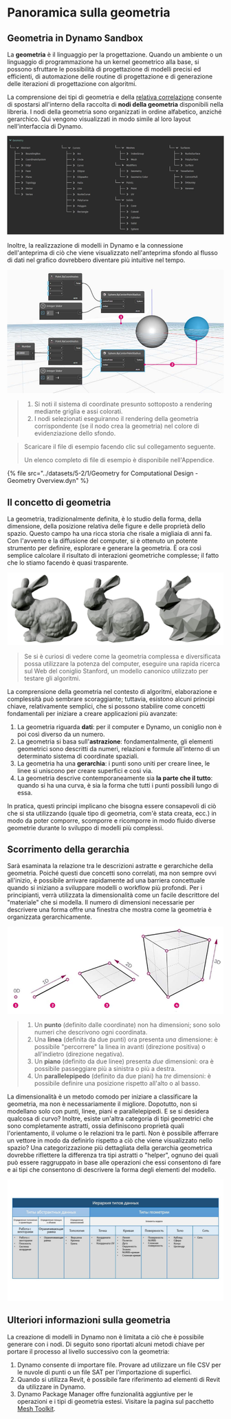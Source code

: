 # Panoramica sulla geometria

## Geometria in Dynamo Sandbox

La **geometria** è il linguaggio per la progettazione. Quando un ambiente o un linguaggio di programmazione ha un kernel geometrico alla base, si possono sfruttare le possibilità di progettazione di modelli precisi ed efficienti, di automazione delle routine di progettazione e di generazione delle iterazioni di progettazione con algoritmi.

La comprensione dei tipi di geometria e della [relativa correlazione](1-geometry-overview.md#stepping-through-the-hierarchy) consente di spostarsi all'interno della raccolta di **nodi della geometria** disponibili nella libreria. I nodi della geometria sono organizzati in ordine alfabetico, anziché gerarchico. Qui vengono visualizzati in modo simile al loro layout nell'interfaccia di Dynamo.

![](../images/5-2/1/geometryoverview-geometryindynamo.jpg)

Inoltre, la realizzazione di modelli in Dynamo e la connessione dell'anteprima di ciò che viene visualizzato nell'anteprima sfondo al flusso di dati nel grafico dovrebbero diventare più intuitive nel tempo.

![](../images/5-2/1/GeometryforComputationalDesign-Overview.jpg)

> 1. Si noti il sistema di coordinate presunto sottoposto a rendering mediante griglia e assi colorati.
> 2. I nodi selezionati eseguiranno il rendering della geometria corrispondente (se il nodo crea la geometria) nel colore di evidenziazione dello sfondo.

> Scaricare il file di esempio facendo clic sul collegamento seguente.
>
> Un elenco completo di file di esempio è disponibile nell'Appendice.

{% file src="../datasets/5-2/1/Geometry for Computational Design - Geometry Overview.dyn" %}

## Il concetto di geometria

La geometria, tradizionalmente definita, è lo studio della forma, della dimensione, della posizione relativa delle figure e delle proprietà dello spazio. Questo campo ha una ricca storia che risale a migliaia di anni fa. Con l'avvento e la diffusione del computer, si è ottenuto un potente strumento per definire, esplorare e generare la geometria. È ora così semplice calcolare il risultato di interazioni geometriche complesse; il fatto che lo stiamo facendo è quasi trasparente.

![Coniglio Stanford](../images/5-2/1/StanfordBunny.jpg)

> Se si è curiosi di vedere come la geometria complessa e diversificata possa utilizzare la potenza del computer, eseguire una rapida ricerca sul Web del coniglio Stanford, un modello canonico utilizzato per testare gli algoritmi.

La comprensione della geometria nel contesto di algoritmi, elaborazione e complessità può sembrare scoraggiante; tuttavia, esistono alcuni principi chiave, relativamente semplici, che si possono stabilire come concetti fondamentali per iniziare a creare applicazioni più avanzate:

1. La geometria riguarda **dati**: per il computer e Dynamo, un coniglio non è poi così diverso da un numero.
2. La geometria si basa sull'**astrazione**: fondamentalmente, gli elementi geometrici sono descritti da numeri, relazioni e formule all'interno di un determinato sistema di coordinate spaziali.
3. La geometria ha una **gerarchia**: i punti sono uniti per creare linee, le linee si uniscono per creare superfici e così via.
4. La geometria descrive contemporaneamente sia **la parte che il tutto**: quando si ha una curva, è sia la forma che tutti i punti possibili lungo di essa.

In pratica, questi principi implicano che bisogna essere consapevoli di ciò che si sta utilizzando (quale tipo di geometria, com'è stata creata, ecc.) in modo da poter comporre, scomporre e ricomporre in modo fluido diverse geometrie durante lo sviluppo di modelli più complessi.

## Scorrimento della gerarchia

Sarà esaminata la relazione tra le descrizioni astratte e gerarchiche della geometria. Poiché questi due concetti sono correlati, ma non sempre ovvi all'inizio, è possibile arrivare rapidamente ad una barriera concettuale quando si iniziano a sviluppare modelli o workflow più profondi. Per i principianti, verrà utilizzata la dimensionalità come un facile descrittore del "materiale" che si modella. Il numero di dimensioni necessarie per descrivere una forma offre una finestra che mostra come la geometria è organizzata gerarchicamente.

![Geometria computazionale](../images/5-2/1/GeometryDimensionality.jpg)

> 1. Un **punto** (definito dalle coordinate) non ha dimensioni; sono solo numeri che descrivono ogni coordinata.
> 2. Una **linea** (definita da due punti) ora presenta _una_ dimensione: è possibile "percorrere" la linea in avanti (direzione positiva) o all'indietro (direzione negativa).
> 3. Un **piano** (definito da due linee) presenta _due_ dimensioni: ora è possibile passeggiare più a sinistra o più a destra.
> 4. Un **parallelepipedo** (definito da due piani) ha _tre_ dimensioni: è possibile definire una posizione rispetto all'alto o al basso.

La dimensionalità è un metodo comodo per iniziare a classificare la geometria, ma non è necessariamente il migliore. Dopotutto, non si modellano solo con punti, linee, piani e parallelepipedi. E se si desidera qualcosa di curvo? Inoltre, esiste un'altra categoria di tipi geometrici che sono completamente astratti, ossia definiscono proprietà quali l'orientamento, il volume o le relazioni tra le parti. Non è possibile afferrare un vettore in modo da definirlo rispetto a ciò che viene visualizzato nello spazio? Una categorizzazione più dettagliata della gerarchia geometrica dovrebbe riflettere la differenza tra tipi astratti o "helper", ognuno dei quali può essere raggruppato in base alle operazioni che essi consentono di fare e ai tipi che consentono di descrivere la forma degli elementi del modello.

![Gerarchia della geometria](../images/5-2/1/GeometryHierarchy.jpg)

## Ulteriori informazioni sulla geometria

La creazione di modelli in Dynamo non è limitata a ciò che è possibile generare con i nodi. Di seguito sono riportati alcuni metodi chiave per portare il processo al livello successivo con la geometria:

1. Dynamo consente di importare file. Provare ad utilizzare un file CSV per le nuvole di punti o un file SAT per l'importazione di superfici.
2. Quando si utilizza Revit, è possibile fare riferimento ad elementi di Revit da utilizzare in Dynamo.
3. Dynamo Package Manager offre funzionalità aggiuntive per le operazioni e i tipi di geometria estesi. Visitare la pagina sul pacchetto [Mesh Toolkit](https://github.com/DynamoDS/Dynamo/wiki/Dynamo-Mesh-Toolkit).
